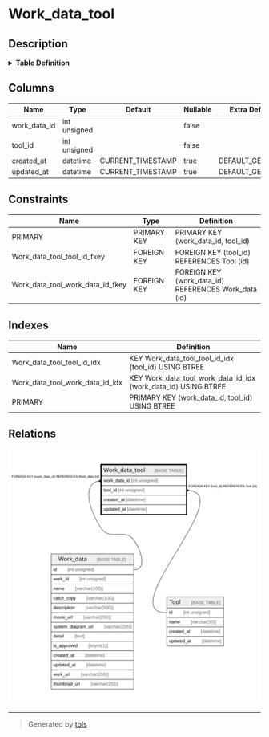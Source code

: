 # Work_data_tool

## Description

<details>
<summary><strong>Table Definition</strong></summary>

```sql
CREATE TABLE `Work_data_tool` (
  `work_data_id` int unsigned NOT NULL,
  `tool_id` int unsigned NOT NULL,
  `created_at` datetime DEFAULT CURRENT_TIMESTAMP,
  `updated_at` datetime DEFAULT CURRENT_TIMESTAMP,
  PRIMARY KEY (`work_data_id`,`tool_id`),
  KEY `Work_data_tool_tool_id_idx` (`tool_id`),
  KEY `Work_data_tool_work_data_id_idx` (`work_data_id`),
  CONSTRAINT `Work_data_tool_tool_id_fkey` FOREIGN KEY (`tool_id`) REFERENCES `Tool` (`id`) ON DELETE RESTRICT ON UPDATE CASCADE,
  CONSTRAINT `Work_data_tool_work_data_id_fkey` FOREIGN KEY (`work_data_id`) REFERENCES `Work_data` (`id`) ON DELETE RESTRICT ON UPDATE CASCADE
) ENGINE=InnoDB DEFAULT CHARSET=utf8mb4 COLLATE=utf8mb4_unicode_ci
```

</details>

## Columns

| Name | Type | Default | Nullable | Extra Definition | Children | Parents | Comment |
| ---- | ---- | ------- | -------- | ---------------- | -------- | ------- | ------- |
| work_data_id | int unsigned |  | false |  |  | [Work_data](Work_data.md) |  |
| tool_id | int unsigned |  | false |  |  | [Tool](Tool.md) |  |
| created_at | datetime | CURRENT_TIMESTAMP | true | DEFAULT_GENERATED |  |  |  |
| updated_at | datetime | CURRENT_TIMESTAMP | true | DEFAULT_GENERATED |  |  |  |

## Constraints

| Name | Type | Definition |
| ---- | ---- | ---------- |
| PRIMARY | PRIMARY KEY | PRIMARY KEY (work_data_id, tool_id) |
| Work_data_tool_tool_id_fkey | FOREIGN KEY | FOREIGN KEY (tool_id) REFERENCES Tool (id) |
| Work_data_tool_work_data_id_fkey | FOREIGN KEY | FOREIGN KEY (work_data_id) REFERENCES Work_data (id) |

## Indexes

| Name | Definition |
| ---- | ---------- |
| Work_data_tool_tool_id_idx | KEY Work_data_tool_tool_id_idx (tool_id) USING BTREE |
| Work_data_tool_work_data_id_idx | KEY Work_data_tool_work_data_id_idx (work_data_id) USING BTREE |
| PRIMARY | PRIMARY KEY (work_data_id, tool_id) USING BTREE |

## Relations

![er](Work_data_tool.svg)

---

> Generated by [tbls](https://github.com/k1LoW/tbls)
